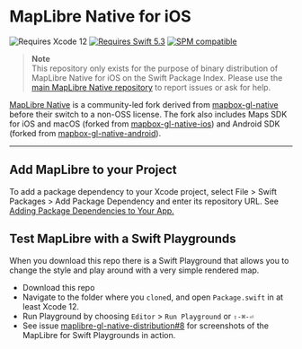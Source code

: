 # MapLibre Native for iOS

![Requires Xcode 12](https://img.shields.io/badge/Xcode-12-1575F9.svg?style=flat&logo=xcode&logoColor=1575F9)
[![Requires Swift 5.3](https://img.shields.io/badge/Swift-5.3-FA7343.svg?style=flat&logo=Swift)](https://swift.org/package-manager/)
[![SPM compatible](https://img.shields.io/badge/Swift%20Package%20Manager-compatible-FA7343.svg?style=flat&logo=Swift)](https://swiftpackageindex.com/maplibre/maplibre-gl-native-distribution)

> **Note**  
> This repository only exists for the purpose of binary distribution of MapLibre Native for iOS on the Swift Package Index.
> Please use the [main MapLibre Native repository](https://github.com/maplibre/maplibre-native) to report issues or ask for help.

[MapLibre Native](https://github.com/maplibre/maplibre-native) is a community-led fork derived from [mapbox-gl-native](https://github.com/mapbox/mapbox-gl-native) before their switch to a non-OSS license. The fork also includes Maps SDK for iOS and macOS (forked from [mapbox-gl-native-ios](https://github.com/mapbox/mapbox-gl-native-ios)) and Android SDK (forked from [mapbox-gl-native-android](https://github.com/mapbox/mapbox-gl-native-android)).

---

## Add MapLibre to your Project

To add a package dependency to your Xcode project, select File > Swift Packages > Add Package Dependency and enter its repository URL. See [Adding Package Dependencies to Your App.](https://developer.apple.com/documentation/xcode/adding_package_dependencies_to_your_app)

## Test MapLibre with a Swift Playgrounds

When you download this repo there is a Swift Playground that allows you to change the style and play around with a very simple rendered map.  

* Download this repo
* Navigate to the folder where you `clone`d, and open `Package.swift` in at least Xcode 12.
* Run Playground by choosing `Editor` > `Run Playground` or `⇧-⌘-⏎`
* See issue [maplibre-gl-native-distribution#8](https://github.com/maplibre/maplibre-gl-native-distribution/issues/8) for screenshots of the MapLibre for Swift Playgrounds in action.
